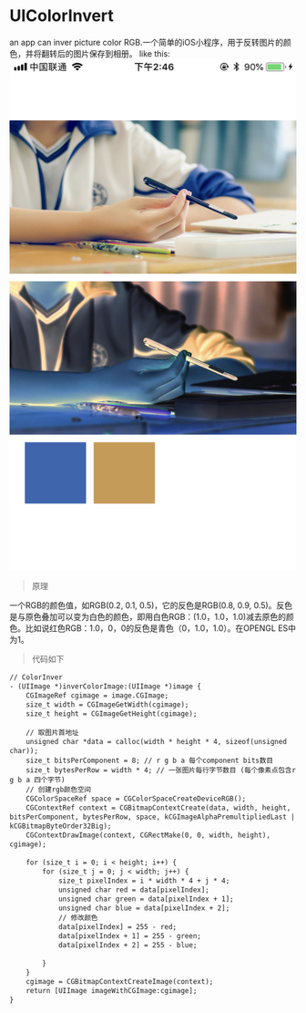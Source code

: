 # UIColorInvert
an app can inver picture color RGB.一个简单的iOS小程序，用于反转图片的颜色，并将翻转后的图片保存到相册。
like this:
![image](https://github.com/giveMeHug/UIColorInvert/blob/master/UIColorInvert/IMG_1559.PNG)
> 原理

一个RGB的颜色值，如RGB(0.2, 0.1, 0.5)，它的反色是RGB(0.8, 0.9, 0.5)。反色是与原色叠加可以变为白色的颜色，即用白色RGB：(1.0，1.0，1.0)减去原色的颜色。比如说红色RGB：1.0，0，0的反色是青色（0，1.0，1.0）。在OPENGL ES中为1。

> 代码如下

```
// ColorInver
- (UIImage *)inverColorImage:(UIImage *)image {
    CGImageRef cgimage = image.CGImage;
    size_t width = CGImageGetWidth(cgimage);
    size_t height = CGImageGetHeight(cgimage);
    
    // 取图片首地址
    unsigned char *data = calloc(width * height * 4, sizeof(unsigned char));
    size_t bitsPerComponent = 8; // r g b a 每个component bits数目
    size_t bytesPerRow = width * 4; // 一张图片每行字节数目 (每个像素点包含r g b a 四个字节)
    // 创建rgb颜色空间
    CGColorSpaceRef space = CGColorSpaceCreateDeviceRGB();
    CGContextRef context = CGBitmapContextCreate(data, width, height, bitsPerComponent, bytesPerRow, space, kCGImageAlphaPremultipliedLast | kCGBitmapByteOrder32Big);
    CGContextDrawImage(context, CGRectMake(0, 0, width, height), cgimage);

    for (size_t i = 0; i < height; i++) {
        for (size_t j = 0; j < width; j++) {
            size_t pixelIndex = i * width * 4 + j * 4;
            unsigned char red = data[pixelIndex];
            unsigned char green = data[pixelIndex + 1];
            unsigned char blue = data[pixelIndex + 2];
            // 修改颜色
            data[pixelIndex] = 255 - red;
            data[pixelIndex + 1] = 255 - green;
            data[pixelIndex + 2] = 255 - blue;

        }
    }
    cgimage = CGBitmapContextCreateImage(context);
    return [UIImage imageWithCGImage:cgimage];
}
```
